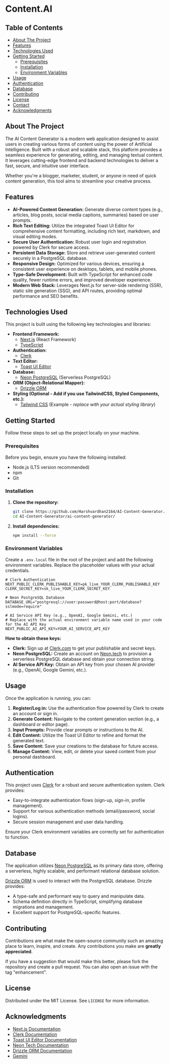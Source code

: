 # Content.AI

## Table of Contents

  - [About The Project](about-the-project)
  - [Features](features)
  - [Technologies Used](technologies-used)
  - [Getting Started](getting-started)
      - [Prerequisites](prerequisites)
      - [Installation](installation)
      - [Environment Variables](environment-variables)
  - [Usage](usage)
  - [Authentication](authentication)
  - [Database](database)
  - [Contributing](contributing)
  - [License](license)
  - [Contact](contact)
  - [Acknowledgments](acknowledgments)


## About The Project

The AI Content Generator is a modern web application designed to assist users in creating various forms of content using the power of Artificial Intelligence. Built with a robust and scalable stack, this platform provides a seamless experience for generating, editing, and managing textual content. It leverages cutting-edge frontend and backend technologies to deliver a fast, secure, and intuitive user interface.

Whether you're a blogger, marketer, student, or anyone in need of quick content generation, this tool aims to streamline your creative process.


## Features

  - **AI-Powered Content Generation:** Generate diverse content types (e.g., articles, blog posts, social media captions, summaries) based on user prompts.
  - **Rich Text Editing:** Utilize the integrated Toast UI Editor for comprehensive content formatting, including rich text, markdown, and visual editing modes.
  - **Secure User Authentication:** Robust user login and registration powered by Clerk for secure access.
  - **Persistent Data Storage:** Store and retrieve user-generated content securely in a PostgreSQL database.
  - **Responsive Design:** Optimized for various devices, ensuring a consistent user experience on desktops, tablets, and mobile phones.
  - **Type-Safe Development:** Built with TypeScript for enhanced code quality, fewer runtime errors, and improved developer experience.
  - **Modern Web Stack:** Leverages Next.js for server-side rendering (SSR), static site generation (SSG), and API routes, providing optimal performance and SEO benefits.


## Technologies Used

This project is built using the following key technologies and libraries:

  - **Frontend Framework:**
      - [Next.js](https://nextjs.org/) (React Framework)
      - [TypeScript](https://www.typescriptlang.org/)
  - **Authentication:**
      - [Clerk](https://clerk.com/)
  - **Text Editor:**
      - [Toast UI Editor](https://ui.toast.com/tui-editor/)
  - **Database:**
      - [Neon PostgreSQL](https://neon.tech/) (Serverless PostgreSQL)
  - **ORM (Object-Relational Mapper):**
      - [Drizzle ORM](https://orm.drizzle.team/)
  - **Styling (Optional - Add if you use TailwindCSS, Styled Components, etc.):**
      - [Tailwind CSS](https://tailwindcss.com/) (Example - *replace with your actual styling library*)


## Getting Started

Follow these steps to set up the project locally on your machine.

### Prerequisites

Before you begin, ensure you have the following installed:

  - Node.js (LTS version recommended)
  - npm
  - Git

### Installation

1.  **Clone the repository:**

    ```bash
    git clone https://github.com/Harshvardhan2164/AI-Content-Generator.git
    cd AI-Content-Generator/ai-content-generator/
    ```

2.  **Install dependencies:**

    ```bash
    npm install --force
    ```

### Environment Variables

Create a `.env.local` file in the root of the project and add the following environment variables. Replace the placeholder values with your actual credentials.

```env
# Clerk Authentication
NEXT_PUBLIC_CLERK_PUBLISHABLE_KEY=pk_live_YOUR_CLERK_PUBLISHABLE_KEY
CLERK_SECRET_KEY=sk_live_YOUR_CLERK_SECRET_KEY

# Neon PostgreSQL Database
DATABASE_URL="postgresql://user:password@host:port/database?sslmode=require"

# AI Service API Key (e.g., OpenAI, Google Gemini, etc.)
# Replace with the actual environment variable name used in your code for the AI API Key
NEXT_PUBLIC_AI_API_KEY=YOUR_AI_SERVICE_API_KEY
```

**How to obtain these keys:**

  - **Clerk:** Sign up at [Clerk.com](https://clerk.com/) to get your publishable and secret keys.
  - **Neon PostgreSQL:** Create an account on [Neon.tech](https://neon.tech/) to provision a serverless PostgreSQL database and obtain your connection string.
  - **AI Service API Key:** Obtain an API key from your chosen AI provider (e.g., OpenAI, Google Gemini, etc.).

## Usage

Once the application is running, you can:

1.  **Register/Log in:** Use the authentication flow powered by Clerk to create an account or sign in.
2.  **Generate Content:** Navigate to the content generation section (e.g., a dashboard or editor page).
3.  **Input Prompts:** Provide clear prompts or instructions to the AI.
4.  **Edit Content:** Utilize the Toast UI Editor to refine and format the generated text.
5.  **Save Content:** Save your creations to the database for future access.
6.  **Manage Content:** View, edit, or delete your saved content from your personal dashboard.

## Authentication

This project uses [Clerk](https://clerk.com/) for a robust and secure authentication system. Clerk provides:

  - Easy-to-integrate authentication flows (sign-up, sign-in, profile management).
  - Support for various authentication methods (email/password, social logins).
  - Secure session management and user data handling.

Ensure your Clerk environment variables are correctly set for authentication to function.

## Database

The application utilizes [Neon PostgreSQL](https://neon.tech/) as its primary data store, offering a serverless, highly scalable, and performant relational database solution.

[Drizzle ORM](https://orm.drizzle.team/) is used to interact with the PostgreSQL database. Drizzle provides:

  - A type-safe and performant way to query and manipulate data.
  - Schema definition directly in TypeScript, simplifying database migrations and management.
  - Excellent support for PostgreSQL-specific features.

## Contributing

Contributions are what make the open-source community such an amazing place to learn, inspire, and create. Any contributions you make are **greatly appreciated**.

If you have a suggestion that would make this better, please fork the repository and create a pull request. You can also open an issue with the tag "enhancement".

## License

Distributed under the MIT License. See `LICENSE` for more information.

## Acknowledgments

  - [Next.js Documentation](https://nextjs.org/docs)
  - [Clerk Documentation](https://clerk.com/docs)
  - [Toast UI Editor Documentation](https://ui.toast.com/tui-editor/)
  - [Neon Tech Documentation](https://neon.tech/docs/)
  - [Drizzle ORM Documentation](https://orm.drizzle.team/docs)
  - [Gemini](https://ai.google.dev/)